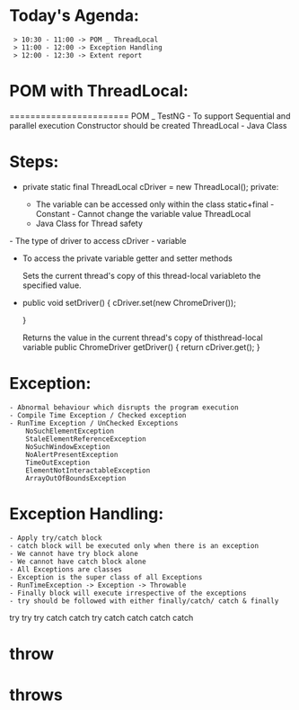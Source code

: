 # Today's Agenda:
     > 10:30 - 11:00 -> POM _ ThreadLocal
     > 11:00 - 12:00 -> Exception Handling
     > 12:00 - 12:30 -> Extent report


# POM with ThreadLocal:
=======================
   POM _ TestNG
    - To support Sequential and parallel execution Constructor should be created
   ThreadLocal 
    -  Java Class  

# Steps:          
   - private static final ThreadLocal<ChromeDriver> cDriver = new ThreadLocal<ChromeDriver>();
   private:
     - The variable can be accessed only within the class
   static+final
    - Constant - Cannot change the variable value
   ThreadLocal 
     - Java Class for Thread safety
   <ChromeDriver>
     - The type of driver to access
    cDriver
     - variable

  - To access the private variable 
    getter and setter methods
    
    Sets the current thread's copy of this thread-local variableto the specified value.
  - public void setDriver() {
		cDriver.set(new ChromeDriver());

	}	

    Returns the value in the current thread's copy of thisthread-local variable
	public ChromeDriver getDriver() {
		return  cDriver.get();
	}
# Exception:
    - Abnormal behaviour which disrupts the program execution
    - Compile Time Exception / Checked exception
    - RunTime Exception / UnChecked Exceptions
        NoSuchElementException
        StaleElementReferenceException
        NoSuchWindowException
        NoAlertPresentException
        TimeOutException
        ElementNotInteractableException
        ArrayOutOfBoundsException
    

# Exception Handling:
    - Apply try/catch block
    - catch block will be executed only when there is an exception
    - We cannot have try block alone
    - We cannot have catch block alone
    - All Exceptions are classes
    - Exception is the super class of all Exceptions
    - RunTimeException -> Exception -> Throwable
    - Finally block will execute irrespective of the exceptions
    - try should be followed with either finally/catch/ catch & finally


  try       try       try
  catch     catch          try
            catch          catch
            catch     catch

# throw
# throws            
    



